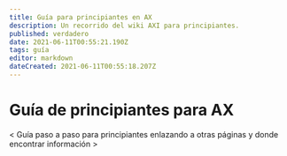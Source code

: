 ```yaml
---
title: Guía para principiantes en AX
description: Un recorrido del wiki AXI para principiantes.
published: verdadero
date: 2021-06-11T00:55:21.190Z
tags: guía
editor: markdown
dateCreated: 2021-06-11T00:55:18.207Z
---
```


# Guía de principiantes para AX


< Guía paso a paso para principiantes enlazando a otras páginas y donde encontrar información >